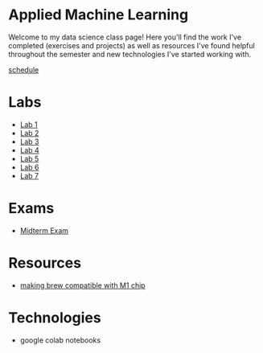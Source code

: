 # Applied Machine Learning

Welcome to my data science class page! Here you'll find the work I've completed (exercises and projects) as well as resources I've found helpful throughout the
semester and new technologies I've started working with.

[schedule](https://tyler-frazier.github.io/applied_machine_learning/schedule.html)

# Labs
* [Lab 1](lab1.md)
* [Lab 2](lab2.md)
* [Lab 3](lab3.md)
* [Lab 4](lab4.md)
* [Lab 5](lab5/lab5.md)
* [Lab 6](lab6.md)
* [Lab 7](lab7/lab7.md)

# Exams
* [Midterm Exam](midterm.md)

# Resources

* [making brew compatible with M1 chip](https://stackoverflow.com/questions/64963370/error-cannot-install-in-homebrew-on-arm-processor-in-intel-default-prefix-usr)

# Technologies

* google colab notebooks

